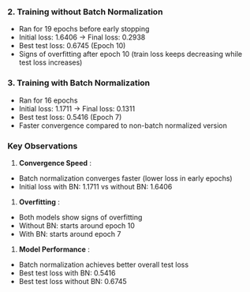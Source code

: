 ### 2. Training without Batch Normalization

* Ran for 19 epochs before early stopping
* Initial loss: 1.6406 → Final loss: 0.2938
* Best test loss: 0.6745 (Epoch 10)
* Signs of overfitting after epoch 10 (train loss keeps decreasing while test loss increases)

### 3. Training with Batch Normalization

* Ran for 16 epochs
* Initial loss: 1.1711 → Final loss: 0.1311
* Best test loss: 0.5416 (Epoch 7)
* Faster convergence compared to non-batch normalized version

### Key Observations

1. **Convergence Speed** :

* Batch normalization converges faster (lower loss in early epochs)
* Initial loss with BN: 1.1711 vs without BN: 1.6406

1. **Overfitting** :

* Both models show signs of overfitting
* Without BN: starts around epoch 10
* With BN: starts around epoch 7

1. **Model Performance** :

* Batch normalization achieves better overall test loss
* Best test loss with BN: 0.5416
* Best test loss without BN: 0.6745
